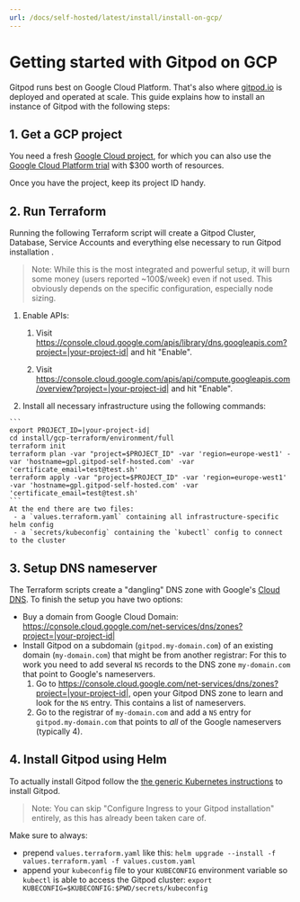 ```yaml
---
url: /docs/self-hosted/latest/install/install-on-gcp/
---
```


# Getting started with Gitpod on GCP

Gitpod runs best on Google Cloud Platform. That's also where [gitpod.io](https://gitpod.io) is deployed and operated at scale.
This guide explains how to install an instance of Gitpod with the following steps:

## 1. Get a GCP project
You need a fresh [Google Cloud project](https://cloud.google.com/resource-manager/docs/creating-managing-projects), for which you can also use the [Google Cloud Platform trial](https://console.cloud.google.com/freetrial) with $300 worth of resources.

Once you have the project, keep its project ID handy.

## 2. Run Terraform
Running the following Terraform script will create a Gitpod Cluster, Database, Service Accounts and everything else necessary to run Gitpod installation .

 > Note: While this is the most integrated and powerful setup, it will burn some money (users reported ~100$/week) even if not used. This obviously depends on the specific configuration, especially node sizing.

  1. Enable APIs:

     1. Visit https://console.cloud.google.com/apis/library/dns.googleapis.com?project=|your-project-id| and hit "Enable".

     2. Visit https://console.cloud.google.com/apis/api/compute.googleapis.com/overview?project=|your-project-id| and hit "Enable".

  2. Install all necessary infrastructure using the following commands:

    ```
    export PROJECT_ID=|your-project-id|
    cd install/gcp-terraform/environment/full
    terraform init
    terraform plan -var "project=$PROJECT_ID" -var 'region=europe-west1' -var 'hostname=gpl.gitpod-self-hosted.com' -var 'certificate_email=test@test.sh'
    terraform apply -var "project=$PROJECT_ID" -var 'region=europe-west1' -var 'hostname=gpl.gitpod-self-hosted.com' -var 'certificate_email=test@test.sh'
    ```
    At the end there are two files:
     - a `values.terraform.yaml` containing all infrastructure-specific helm config
     - a `secrets/kubeconfig` containing the `kubectl` config to connect to the cluster
    
  
## 3. Setup DNS nameserver

  The Terraform scripts create a "dangling" DNS zone with Google's [Cloud DNS](https://cloud.google.com/dns). To finish the setup you have two options:
  - Buy a domain from Google Cloud Domain: https://console.cloud.google.com/net-services/dns/zones?project=|your-project-id|
  - Install Gitpod on a subdomain (`gitpod.my-domain.com`) of an existing domain (`my-domain.com`) that might be from another registrar: For this to work you need to add several `NS` records to the DNS zone `my-domain.com` that point to Google's nameservers.
    1. Go to https://console.cloud.google.com/net-services/dns/zones?project=|your-project-id|, open your Gitpod DNS zone to learn and look for the `NS` entry. This contains a list of nameservers.
    2. Go to the registrar of `my-domain.com` and add a `NS` entry for `gitpod.my-domain.com` that points to _all_ of the Google nameservers (typically 4).

## 4. Install Gitpod using Helm
To actually install Gitpod follow the [the generic Kubernetes instructions](../install-on-kubernetes/) to install Gitpod.
 > Note: You can skip "Configure Ingress to your Gitpod installation" entirely, as this has already been taken care of.

Make sure to always:
 - prepend `values.terraform.yaml` like this: `helm upgrade --install -f values.terraform.yaml -f values.custom.yaml`
 - append your `kubeconfig` file to your `KUBECONFIG` environment variable so `kubectl` is able to access the Gitpod cluster: `export KUBECONFIG=$KUBECONFIG:$PWD/secrets/kubeconfig`

